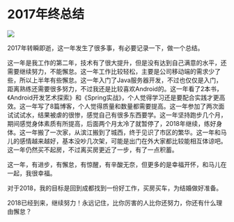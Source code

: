# 2017年终总结

![](https://raw.githubusercontent.com/wangchenyan/wangchenyan/master/year_summary/image/2017_1.jpeg)

2017年转瞬即逝，这一年发生了很多事，有必要记录一下，做一个总结。

这一年是我工作的第二年，技术有了很大提升，但是没有达到自己满意的水平，还需要继续努力，不能懈怠。这一年工作比较轻松，主要是公司移动端的需求少了些，所以上半年有些懈怠。这一年入门了Java服务器开发，不过也仅仅是入门，距离熟练还需要很多努力，不过我还是比较喜欢Android的。这一年看了2本书，《Android开发艺术探索》和《Spring实战》，个人觉得学习还是要配合实践才更高效。这一年写了8篇博客，个人觉得质量和数量都需要提高。这一年参加了两次面试试试水，结果被虐的很惨，感觉自己有很多东西要学。这一年坚持跑步几个月，期间感觉身体素质有所提高，后面两个月太冷了就暂停了，2018年继续，练好身体。这一年搬了一次家，从滨江搬到了城西，终于见识了市区的繁华。这一年和马儿的感情越来越好，基本没吵几次架，可能是出门在外大家都比较能相互体谅吧。这一年仍然买不起房，不过离买房更近了一步，有了一点积蓄。

这一年，有进步，有懈怠，有惊醒，有辛酸无奈，但更多的是幸福开怀，和马儿在一起，我很幸福。

对于2018，我的目标是回到成都找到一份好工作，买房买车，为结婚做好准备。

2018已经到来，继续努力！永远记住，比你厉害的人比你还努力，你还有什么理由懈怠？
